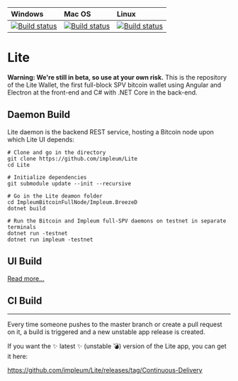 | Windows | Mac OS | Linux
| :---- | :------ | :---- |
| [![Build status](https://dev.azure.com/StratisProject/Breeze/_apis/build/status/Hosted%20Windows%20Container?branchName=master)](https://dev.azure.com/StratisProject/Breeze/_build/latest?definitionId=10) | [![Build status](https://dev.azure.com/StratisProject/Breeze/_apis/build/status/Hosted%20macOS?branchName=master)](https://dev.azure.com/StratisProject/Breeze/_build/latest?definitionId=12) | [![Build status](https://dev.azure.com/StratisProject/Breeze/_apis/build/status/Hosted%20Ubuntu%201604?branchName=master)](https://dev.azure.com/StratisProject/Breeze/_build/latest?definitionId=11)

# Lite

__Warning: We're still in beta, so use at your own risk.__
This is the repository of the Lite Wallet, the first full-block SPV bitcoin wallet using Angular and Electron at the front-end and C# with .NET Core in the back-end.

## Daemon Build

Lite daemon is the backend REST service, hosting a Bitcoin node upon which Lite UI depends:

```
# Clone and go in the directory
git clone https://github.com/impleum/Lite
cd Lite

# Initialize dependencies
git submodule update --init --recursive

# Go in the Lite deamon folder
cd ImpleumBitcoinFullNode/Impleum.BreezeD
dotnet build

# Run the Bitcoin and Impleum full-SPV daemons on testnet in separate terminals
dotnet run -testnet
dotnet run impleum -testnet
```

## UI Build

[Read more...](https://github.com/impleum/Lite/blob/master/Lite.UI/README.md)

## CI Build
-----------

Every time someone pushes to the master branch or create a pull request on it, a build is triggered and a new unstable app release is created.

If you want the :sparkles: latest :sparkles: (unstable :bomb:) version of the Lite app, you can get it here: 

https://github.com/impleum/Lite/releases/tag/Continuous-Delivery


